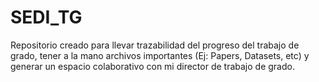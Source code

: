 # SEDI_TG
Repositorio creado para llevar trazabilidad del progreso del trabajo de grado, tener a la mano archivos importantes (Ej: Papers, Datasets, etc) y generar un espacio colaborativo con mi director de trabajo de grado. 
